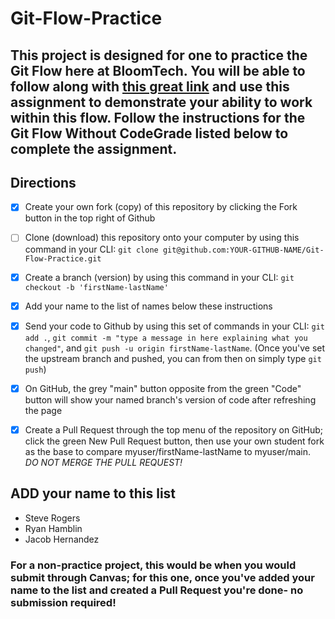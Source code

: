 # Git-Flow-Practice

## This project is designed for one to practice the Git Flow here at BloomTech. You will be able to follow along with [this great link](https://bloomtech.notion.site/bloomtech/BloomTech-Git-Flow-Step-by-step-269f68ae3bf64eb689a8328715a179f9) and use this assignment to demonstrate your ability to work within this flow. Follow the instructions for the Git Flow Without CodeGrade listed below to complete the assignment.

## Directions

- [x] Create your own fork (copy) of this repository by clicking the Fork button in the top right of Github
- [ ] Clone (download) this repository onto your computer by using this command in your CLI: `git clone git@github.com:YOUR-GITHUB-NAME/Git-Flow-Practice.git`
- [x] Create a branch (version) by using this command in your CLI: `git checkout -b 'firstName-lastName'`
- [x] Add your name to the list of names below these instructions
- [x] Send your code to Github by using this set of commands in your CLI: `git add .`, `git commit -m "type a message in here explaining what you changed"`, and `git push -u origin firstName-lastName`. (Once you've set the upstream branch and pushed, you can from then on simply type `git push`)
- [x] On GitHub, the grey "main" button opposite from the green "Code" button will show your named branch's version of code after refreshing the page
- [x] Create a Pull Request through the top menu of the repository on GitHub; click the green New Pull Request button, then use your own student fork as the base to compare myuser/firstName-lastName to myuser/main. *DO NOT MERGE THE PULL REQUEST!*


## ADD your name to this list
- Steve Rogers
- Ryan Hamblin
- Jacob Hernandez
### For a non-practice project, this would be when you would submit through Canvas; for this one, once you've added your name to the list and created a Pull Request you're done- no submission required!
